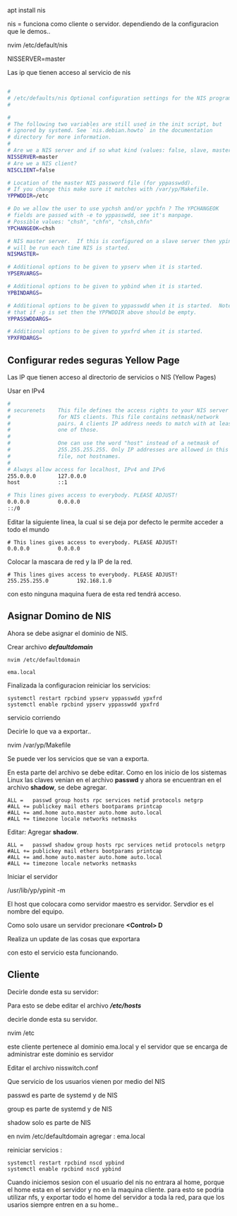 apt install nis

nis = funciona como cliente o servidor. dependiendo de la configuracion que le demos..

nvim /etc/default/nis


NISSERVER=master
	

Las ip que tienen acceso al servicio de nis

```BASH

#
# /etc/defaults/nis	Optional configuration settings for the NIS programs.
#

#
# The following two variables are still used in the init script, but
# ignored by systemd. See `nis.debian.howto` in the documentation
# directory for more information.
#
# Are we a NIS server and if so what kind (values: false, slave, master)?
NISSERVER=master
# Are we a NIS client?
NISCLIENT=false

# Location of the master NIS password file (for yppasswdd).
# If you change this make sure it matches with /var/yp/Makefile.
YPPWDDIR=/etc

# Do we allow the user to use ypchsh and/or ypchfn ? The YPCHANGEOK
# fields are passed with -e to yppasswdd, see it's manpage.
# Possible values: "chsh", "chfn", "chsh,chfn"
YPCHANGEOK=chsh

# NIS master server.  If this is configured on a slave server then ypinit
# will be run each time NIS is started.
NISMASTER=

# Additional options to be given to ypserv when it is started.
YPSERVARGS=

# Additional options to be given to ypbind when it is started.
YPBINDARGS=

# Additional options to be given to yppasswdd when it is started.  Note
# that if -p is set then the YPPWDDIR above should be empty.
YPPASSWDDARGS=

# Additional options to be given to ypxfrd when it is started.
YPXFRDARGS=
```
 
 
## Configurar redes seguras Yellow Page

Las IP que tienen acceso al directorio de servicios o NIS (Yellow Pages)

Usar en IPv4

```bash
#
# securenets    This file defines the access rights to your NIS server
#               for NIS clients. This file contains netmask/network
#               pairs. A clients IP address needs to match with at least
#               one of those.
#
#               One can use the word "host" instead of a netmask of
#               255.255.255.255. Only IP addresses are allowed in this
#               file, not hostnames.
#
# Always allow access for localhost, IPv4 and IPv6
255.0.0.0       127.0.0.0
host            ::1

# This lines gives access to everybody. PLEASE ADJUST!
0.0.0.0         0.0.0.0
::/0
```

Editar la siguiente linea, la cual si se deja por defecto le permite acceder a todo el mundo

```
# This lines gives access to everybody. PLEASE ADJUST!
0.0.0.0         0.0.0.0
```

Colocar la mascara de red y la IP de la red.


```
# This lines gives access to everybody. PLEASE ADJUST!
255.255.255.0         192.168.1.0
```
con esto ninguna maquina fuera de esta red tendrá acceso.

## Asignar Domino de NIS

Ahora se debe asignar el dominio de NIS.

Crear archivo **_defaultdomain_**

```
nvim /etc/defaultdomain

ema.local
```

Finalizada la configuracion reiniciar los servicios:

```
systemctl restart rpcbind ypserv yppasswdd ypxfrd
systemctl enable rpcbind ypserv yppasswdd ypxfrd
```

servicio corriendo

[](/assets/imagen/nis/ps.png)

Decirle lo que va a exportar..


nvim /var/yp/Makefile 

Se puede ver los servicios que se van a exporta.

[](/assets/imagen/nis/servicios.png)

En esta parte del archivo se debe editar. Como en los inicio de los sistemas Linux las claves venian en el archivo **passwd** y ahora se encuentran en el archivo **shadow**, se debe agregar.


```
ALL =   passwd group hosts rpc services netid protocols netgrp
#ALL += publickey mail ethers bootparams printcap
#ALL += amd.home auto.master auto.home auto.local
#ALL += timezone locale networks netmasks
```

Editar: Agregar **shadow**.


```
ALL =   passwd shadow group hosts rpc services netid protocols netgrp
#ALL += publickey mail ethers bootparams printcap
#ALL += amd.home auto.master auto.home auto.local
#ALL += timezone locale networks netmasks
```

Iniciar el servidor 

/usr/lib/yp/ypinit -m

El host que colocara como servidor maestro es servidor. Servdior es el nombre del equipo. 

Como solo usare un servidor precionare **\<Control> D**


[](/assets/imagen/nis/ypinit.png)

Realiza un update de las cosas que exportara


[](/assets/imagen/nis/ypinit2.png)

con esto el servicio esta funcionando.


## Cliente

Decirle donde esta su servidor:

Para esto se debe editar el archivo **_/etc/hosts_**



[](/assets/imagen/nis/host.png)


decirle donde esta su servidor.

nvim /etc

este cliente pertenece al dominio ema.local y el servidor que se encarga de administrar este dominio es servidor

[](/assets/imagen/nis/yp.png)


Editar el archivo nisswitch.conf


Que servicio de los usuarios vienen por medio del NIS

passwd es parte de systemd y de NIS

group es parte de systemd y de NIS

shadow solo es parte de NIS


[](/assets/imagen/nis/nis-cliente.png)


en nvim /etc/defaultdomain agregar : ema.local


reiniciar servicios :

```
systemctl restart rpcbind nscd ypbind
systemctl enable rpcbind nscd ypbind
```

[](/assets/imagen/nis/ps2.png)


Cuando iniciemos sesion con el usuario del nis no entrara al home, porque el home esta en el servidor y no en la maquina cliente. para esto se podria utilizar nfs, y exportar todo el home del servidor a toda la red, para que los usarios siempre entren en a su home..